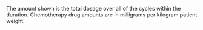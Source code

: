 The amount shown is the total dosage over all of the cycles within
the duration. Chemotherapy drug amounts are in milligrams per
kilogram patient weight.
